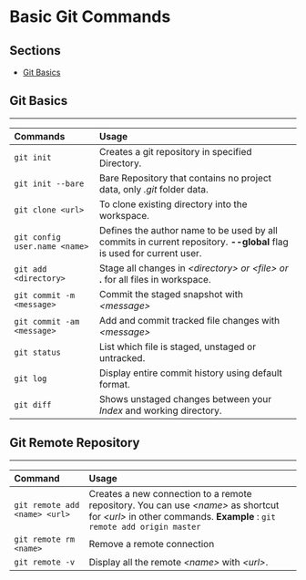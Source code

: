 # Basic Git Commands

## Sections
* [Git Basics](#git-basics)










## Git Basics

---
|Commands                 | Usage       |
|:---                     |:---         |
|  `git init`                       |Creates a git repository in specified Directory.  |
| `git init --bare`                 |Bare Repository that contains no project data, only *.git* folder data. |
|`git clone <url>`                  |To clone existing directory into the workspace.|
|`git config user.name <name>`     |Defines the author name to be used by all commits in current repository. __--global__ flag is used for current user.|
|`git add <directory>`             |Stage all changes in _\<directory>_ *or* _\<file>_ *or* __.__ for all files in workspace.|
|`git commit -m <message>`         |Commit the staged snapshot with _\<message>_ |
|`git commit -am <message>`        |Add and commit tracked file changes with _\<message>_ |
|`git status`                      |List which file is staged, unstaged or untracked.|
|`git log`                         |Display entire commit history using default format.|
|`git diff`                        |Shows unstaged changes between your _Index_ and working directory.|


## Git Remote Repository
---
|Command                            |Usage|
|:---                               |:--- |
|`git remote add <name> <url>`      | Creates a new connection to a remote repository. You can use _\<name>_ as shortcut for _\<url>_ in other commands. __Example__ : `git remote add origin master`|
|`git remote rm <name>`             |Remove a remote connection|
|`git remote -v`                    |Display all the remote _\<name>_ with _\<url>_.